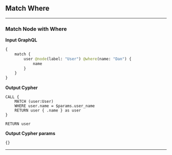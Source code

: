 ## Match Where

---

### Match Node with Where

**Input GraphQL**

```graphql
{
    match {
        user @node(label: "User") @where(name: "Dan") {
            name
        }
    }
}
```

**Output Cypher**

```cypher
CALL {
    MATCH (user:User)
    WHERE user.name = $params.user_name
    RETURN user { .name } as user
}

RETURN user
```

**Output Cypher params**

```selection-params
{}
```

---
